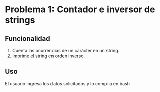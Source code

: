 # Problema 1: Contador e inversor de strings

## Funcionalidad
1. Cuenta las ocurrencias de un carácter en un string.
2. Imprime el string en orden inverso.

## Uso
El usuario ingresa los datos solicitados y lo compila en bash
